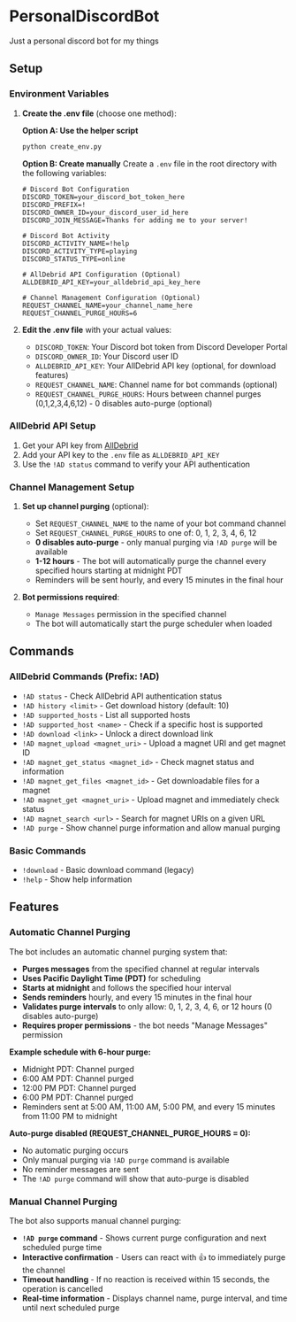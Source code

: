 # PersonalDiscordBot
Just a personal discord bot for my things

## Setup

### Environment Variables

1. **Create the .env file** (choose one method):
   
   **Option A: Use the helper script**
   ```bash
   python create_env.py
   ```
   
   **Option B: Create manually**
   Create a `.env` file in the root directory with the following variables:

   ```env
   # Discord Bot Configuration
   DISCORD_TOKEN=your_discord_bot_token_here
   DISCORD_PREFIX=!
   DISCORD_OWNER_ID=your_discord_user_id_here
   DISCORD_JOIN_MESSAGE=Thanks for adding me to your server!

   # Discord Bot Activity
   DISCORD_ACTIVITY_NAME=!help
   DISCORD_ACTIVITY_TYPE=playing
   DISCORD_STATUS_TYPE=online

   # AllDebrid API Configuration (Optional)
   ALLDEBRID_API_KEY=your_alldebrid_api_key_here

   # Channel Management Configuration (Optional)
   REQUEST_CHANNEL_NAME=your_channel_name_here
   REQUEST_CHANNEL_PURGE_HOURS=6
   ```

2. **Edit the .env file** with your actual values:
   - `DISCORD_TOKEN`: Your Discord bot token from Discord Developer Portal
   - `DISCORD_OWNER_ID`: Your Discord user ID
   - `ALLDEBRID_API_KEY`: Your AllDebrid API key (optional, for download features)
   - `REQUEST_CHANNEL_NAME`: Channel name for bot commands (optional)
   - `REQUEST_CHANNEL_PURGE_HOURS`: Hours between channel purges (0,1,2,3,4,6,12) - 0 disables auto-purge (optional)

### AllDebrid API Setup

1. Get your API key from [AllDebrid](https://alldebrid.com/)
2. Add your API key to the `.env` file as `ALLDEBRID_API_KEY`
3. Use the `!AD status` command to verify your API authentication

### Channel Management Setup

1. **Set up channel purging** (optional):
   - Set `REQUEST_CHANNEL_NAME` to the name of your bot command channel
   - Set `REQUEST_CHANNEL_PURGE_HOURS` to one of: 0, 1, 2, 3, 4, 6, 12
   - **0 disables auto-purge** - only manual purging via `!AD purge` will be available
   - **1-12 hours** - The bot will automatically purge the channel every specified hours starting at midnight PDT
   - Reminders will be sent hourly, and every 15 minutes in the final hour

2. **Bot permissions required**:
   - `Manage Messages` permission in the specified channel
   - The bot will automatically start the purge scheduler when loaded

## Commands

### AllDebrid Commands (Prefix: !AD)

- `!AD status` - Check AllDebrid API authentication status
- `!AD history <limit>` - Get download history (default: 10)
- `!AD supported_hosts` - List all supported hosts
- `!AD supported_host <name>` - Check if a specific host is supported
- `!AD download <link>` - Unlock a direct download link
- `!AD magnet_upload <magnet_uri>` - Upload a magnet URI and get magnet ID
- `!AD magnet_get_status <magnet_id>` - Check magnet status and information
- `!AD magnet_get_files <magnet_id>` - Get downloadable files for a magnet
- `!AD magnet_get <magnet_uri>` - Upload magnet and immediately check status
- `!AD magnet_search <url>` - Search for magnet URIs on a given URL
- `!AD purge` - Show channel purge information and allow manual purging

### Basic Commands

- `!download` - Basic download command (legacy)
- `!help` - Show help information

## Features

### Automatic Channel Purging

The bot includes an automatic channel purging system that:

- **Purges messages** from the specified channel at regular intervals
- **Uses Pacific Daylight Time (PDT)** for scheduling
- **Starts at midnight** and follows the specified hour interval
- **Sends reminders** hourly, and every 15 minutes in the final hour
- **Validates purge intervals** to only allow: 0, 1, 2, 3, 4, 6, or 12 hours (0 disables auto-purge)
- **Requires proper permissions** - the bot needs "Manage Messages" permission

**Example schedule with 6-hour purge:**
- Midnight PDT: Channel purged
- 6:00 AM PDT: Channel purged  
- 12:00 PM PDT: Channel purged
- 6:00 PM PDT: Channel purged
- Reminders sent at 5:00 AM, 11:00 AM, 5:00 PM, and every 15 minutes from 11:00 PM to midnight

**Auto-purge disabled (REQUEST_CHANNEL_PURGE_HOURS = 0):**
- No automatic purging occurs
- Only manual purging via `!AD purge` command is available
- No reminder messages are sent
- The `!AD purge` command will show that auto-purge is disabled

### Manual Channel Purging

The bot also supports manual channel purging:

- **`!AD purge` command** - Shows current purge configuration and next scheduled purge time
- **Interactive confirmation** - Users can react with 👍 to immediately purge the channel
- **Timeout handling** - If no reaction is received within 15 seconds, the operation is cancelled
- **Real-time information** - Displays channel name, purge interval, and time until next scheduled purge
